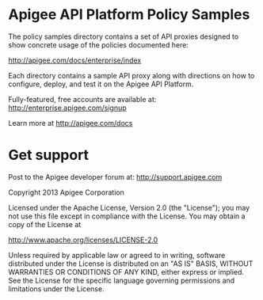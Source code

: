 # Apigee API Platform Policy Samples

The policy samples directory contains a set of API proxies designed to 
show concrete usage of the policies documented here:

http://apigee.com/docs/enterprise/index

Each directory contains a sample API proxy along with directions
on how to configure, deploy, and test it on the Apigee API Platform.

Fully-featured, free accounts are available at:
http://enterprise.apigee.com/signup

Learn more at http://apigee.com/docs

# Get support

Post to the Apigee developer forum at:
http://support.apigee.com

Copyright 2013 Apigee Corporation

Licensed under the Apache License, Version 2.0 (the "License"); you may 
not use this file except in compliance with the License. You may obtain 
a copy of the License at

http://www.apache.org/licenses/LICENSE-2.0

Unless required by applicable law or agreed to in writing, software
distributed under the License is distributed on an "AS IS" BASIS,
WITHOUT WARRANTIES OR CONDITIONS OF ANY KIND, either express or implied.
See the License for the specific language governing permissions and
limitations under the License.







